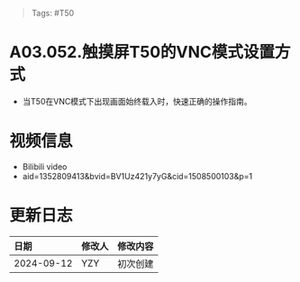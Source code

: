 > Tags: #T50

# A03.052.触摸屏T50的VNC模式设置方式

- 当T50在VNC模式下出现画面始终载入时，快速正确的操作指南。

# 视频信息

- Bilibili video
- aid=1352809413&bvid=BV1Uz421y7yG&cid=1508500103&p=1

# 更新日志

| 日期                             | 修改人 | 修改内容 |
| :----------------------------- | :-- | :--- |
| 2024-09-12 | YZY | 初次创建 |
